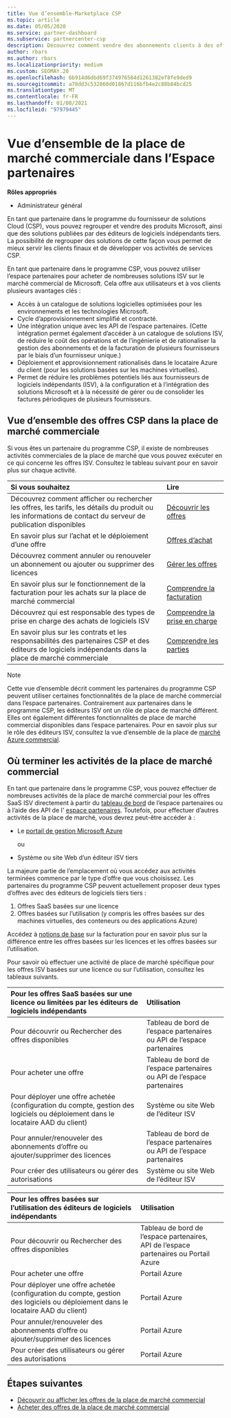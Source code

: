 ```yaml
---
title: Vue d’ensemble-Marketplace CSP
ms.topic: article
ms.date: 05/05/2020
ms.service: partner-dashboard
ms.subservice: partnercenter-csp
description: Découvrez comment vendre des abonnements clients à des offres SaaS (Software as a service) à partir d’éditeurs de logiciels indépendants (ISV) de la place de marché.
author: rbars
ms.author: rbars
ms.localizationpriority: medium
ms.custom: SEOMAY.20
ms.openlocfilehash: 6b914d6dbd69f374976584d1261382ef8fe9ded9
ms.sourcegitcommit: a78dd3c532860d01867d116bfb4e2c88b84bcd25
ms.translationtype: MT
ms.contentlocale: fr-FR
ms.lasthandoff: 01/08/2021
ms.locfileid: "97979445"
---
```

# <a name="overview-of-the-commercial-marketplace-in-partner-center"></a>Vue d’ensemble de la place de marché commerciale dans l’Espace partenaires

**Rôles appropriés**

- Administrateur général

En tant que partenaire dans le programme du fournisseur de solutions Cloud (CSP), vous pouvez regrouper et vendre des produits Microsoft, ainsi que des solutions publiées par des éditeurs de logiciels indépendants tiers. La possibilité de regrouper des solutions de cette façon vous permet de mieux servir les clients finaux et de développer vos activités de services CSP.

En tant que partenaire dans le programme CSP, vous pouvez utiliser l’espace partenaires pour acheter de nombreuses solutions ISV sur le marché commercial de Microsoft. Cela offre aux utilisateurs et à vos clients plusieurs avantages clés :

- Accès à un catalogue de solutions logicielles optimisées pour les environnements et les technologies Microsoft.
- Cycle d’approvisionnement simplifié et contracté.
- Une intégration unique avec les API de l’espace partenaires. (Cette intégration permet également d’accéder à un catalogue de solutions ISV, de réduire le coût des opérations et de l’ingénierie et de rationaliser la gestion des abonnements et de la facturation de plusieurs fournisseurs par le biais d’un fournisseur unique.)
- Déploiement et approvisionnement rationalisés dans le locataire Azure du client (pour les solutions basées sur les machines virtuelles).
- Permet de réduire les problèmes potentiels liés aux fournisseurs de logiciels indépendants (ISV), à la configuration et à l’intégration des solutions Microsoft et à la nécessité de gérer ou de consolider les factures périodiques de plusieurs fournisseurs.

## <a name="overview-of-csp-offers-in-the-commercial-marketplace"></a>Vue d’ensemble des offres CSP dans la place de marché commerciale

Si vous êtes un partenaire du programme CSP, il existe de nombreuses activités commerciales de la place de marché que vous pouvez exécuter en ce qui concerne les offres ISV. Consultez le tableau suivant pour en savoir plus sur chaque activité.

|**Si vous souhaitez**  |**Lire**   |
|:------------------------------------|:------------------|
|Découvrez comment afficher ou rechercher les offres, les tarifs, les détails du produit ou les informations de contact du serveur de publication disponibles | [Découvrir les offres](csp-commercial-marketplace-discover.md) | 
|En savoir plus sur l’achat et le déploiement d’une offre   | [Offres d’achat](csp-commercial-marketplace-purchase.md)   | 
|Découvrez comment annuler ou renouveler un abonnement ou ajouter ou supprimer des licences  | [Gérer les offres](csp-commercial-marketplace-manage.md) |
|En savoir plus sur le fonctionnement de la facturation pour les achats sur la place de marché commercial | [Comprendre la facturation](csp-commercial-marketplace-billing.md) |
|Découvrez qui est responsable des types de prise en charge des achats de logiciels ISV | [Comprendre la prise en charge](csp-commercial-marketplace-support.md) |
|En savoir plus sur les contrats et les responsabilités des partenaires CSP et des éditeurs de logiciels indépendants dans la place de marché commerciale | [Comprendre les parties](csp-commercial-marketplace-contracting.md) |

> [!NOTE]
> Cette vue d’ensemble décrit comment les partenaires du programme CSP peuvent utiliser certaines fonctionnalités de la place de marché commercial dans l’espace partenaires. Contrairement aux partenaires dans le programme CSP, les éditeurs ISV ont un rôle de place de marché différent. Elles ont également différentes fonctionnalités de place de marché commercial disponibles dans l’espace partenaires. Pour en savoir plus sur le rôle des éditeurs ISV, consultez la vue d’ensemble de la place de [marché Azure commercial](/azure/marketplace/partner-center-portal/commercial-marketplace-overview).

## <a name="where-to-complete-commercial-marketplace-activities"></a>Où terminer les activités de la place de marché commercial

En tant que partenaire dans le programme CSP, vous pouvez effectuer de nombreuses activités de la place de marché commercial pour les offres SaaS ISV directement à partir du [tableau de bord](https://partner.microsoft.com/dashboard) de l’espace partenaires ou à l’aide des API de l' [espace partenaires](/partner-center/develop/). Toutefois, pour effectuer d’autres activités de la place de marché, vous devrez peut-être accéder à :

- Le [portail de gestion Microsoft Azure](https://portal.azure.com/)

    ou

- Système ou site Web d’un éditeur ISV tiers

La majeure partie de l’emplacement où vous accédez aux activités terminées commence par le type d’offre que vous choisissez. Les partenaires du programme CSP peuvent actuellement proposer deux types d’offres avec des éditeurs de logiciels tiers tiers :

1. Offres SaaS basées sur une licence  
2. Offres basées sur l’utilisation (y compris les offres basées sur des machines virtuelles, des conteneurs ou des applications Azure)

Accédez à [notions de base](billing-basics.md) sur la facturation pour en savoir plus sur la différence entre les offres basées sur les licences et les offres basées sur l’utilisation.  

Pour savoir où effectuer une activité de place de marché spécifique pour les offres ISV basées sur une licence ou sur l’utilisation, consultez les tableaux suivants.

|**Pour les offres SaaS basées sur une licence ou limitées par les éditeurs de logiciels indépendants**  |**Utilisation**  |
|:------------------------------------|:------------------|
|Pour découvrir ou Rechercher des offres disponibles  | Tableau de bord de l’espace partenaires ou API de l’espace partenaires  |
|Pour acheter une offre  | Tableau de bord de l’espace partenaires ou API de l’espace partenaires  |
|Pour déployer une offre achetée (configuration du compte, gestion des logiciels ou déploiement dans le locataire AAD du client)  | Système ou site Web de l’éditeur ISV  |
|Pour annuler/renouveler des abonnements d’offre ou ajouter/supprimer des licences | Tableau de bord de l’espace partenaires ou API de l’espace partenaires  |
|Pour créer des utilisateurs ou gérer des autorisations  | Système ou site Web de l’éditeur ISV  |

|**Pour les offres basées sur l’utilisation des éditeurs de logiciels indépendants**  |**Utilisation**  |
|:------------------------------------|:------------------|
|Pour découvrir ou Rechercher des offres disponibles  | Tableau de bord de l’espace partenaires, API de l’espace partenaires ou Portail Azure  |
|Pour acheter une offre  | Portail Azure  |
|Pour déployer une offre achetée (configuration du compte, gestion des logiciels ou déploiement dans le locataire AAD du client)  | Portail Azure  |
|Pour annuler/renouveler des abonnements d’offre ou ajouter/supprimer des licences | Portail Azure  |
|Pour créer des utilisateurs ou gérer des autorisations  | Portail Azure  |

## <a name="next-steps"></a>Étapes suivantes

- [Découvrir ou afficher les offres de la place de marché commercial](csp-commercial-marketplace-discover.md)
- [Acheter des offres de la place de marché commercial](csp-commercial-marketplace-purchase.md)
